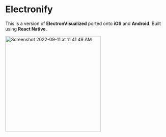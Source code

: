 # Electronify

This is a version of **ElectronVisualized** ported onto **iOS** and **Android**. Built using **React Native**.

<img width="300" alt="Screenshot 2022-09-11 at 11 41 49 AM" src="https://user-images.githubusercontent.com/35755386/203908456-1596cf2c-c24e-4cfe-a520-4c97ddc37726.jpg">
